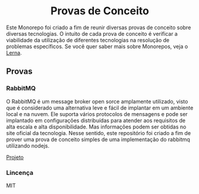 <h1 align="center"> Provas de Conceito </h1>

Este Monorepo foi criado a fim de reunir diversas provas de conceito sobre diversas tecnologias. O intuito de cada prova de conceito é verificar a viabilidade da utilização de diferentes tecnologias na resolução de problemas específicos. Se você quer saber mais sobre Monorepos, veja o [Lerna](https://lerna.js.org/).

## Provas


### RabbitMQ

O RabbitMQ é um message broker open sorce amplamente utilizado, visto que é considerado uma alternativa leve e fácil de implantar em um ambiente local e na nuvem. Ele suporta vários protocolos de mensagens e pode ser implantado em configurações distribuídas para atender aos requisitos de alta escala e alta disponibilidade. Mas informações podem ser obtidas no site oficial da tecnologia. Nesse sentido, este repositório foi criado a fim de prover uma prova de conceito simples de uma implementação do rabbitmq utilizando nodejs. 

[Projeto]()

### Lincença

MIT